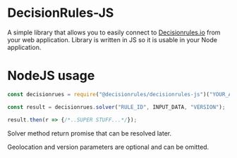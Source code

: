 # DecisionRules-JS

A simple library that allows you to easily connect to [Decisionrules.io](https://decisionrules.io) from your web application.
Library is written in JS so it is usable in your Node application.

# NodeJS usage
```javascript
const decisionrues = require("@decisionrules/decisionrules-js")("YOUR_API_KEY", "GEOLOC");

const result = decisionrues.solver("RULE_ID", INPUT_DATA, "VERSION");

result.then(r => {/*..SUPER STUFF...*/});
```
Solver method return promise that can be resolved later.

Geolocation and version parameters are optional and can be omitted.